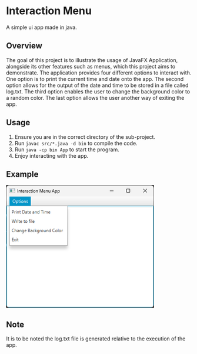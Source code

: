 # Interaction Menu
A simple ui app made in java.

## Overview
The goal of this project is to illustrate the usage of JavaFX Application, alongside its other features such as menus, which this project aims to demonstrate. The application provides four different options to interact with. One option is to print the current time and date onto the app. The second option allows for the output of the date and time to be stored in a file called log.txt. The third option enables the user to change the background color to a random color. The last option allows the user another way of exiting the app.

## Usage
1. Ensure you are in the correct directory of the sub-project.
2. Run ```javac src/*.java -d bin``` to compile the code.
3. Run ```java -cp bin App``` to start the program.
4. Enjoy interacting with the app.

## Example
![](./example.png)

## Note
It is to be noted the log.txt file is generated relative to the execution of the app.